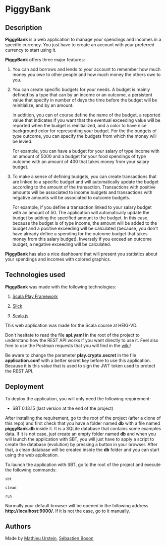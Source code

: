 # PiggyBank

## Description

**PiggyBank** is a web application to manage your spendings and incomes in a specific currency.
You just have to create an account with your preferred currency to start using it.

**PiggyBank** offers three major features:
  
  1. You can add borrows and lends to your account to remember how much money you owe to other people and how much money the others owe to you.
  
  2. You can create specific budgets for your needs. A budget is mainly defined by a type that can by an income or an outcome, a persistent value that
     specify in number of days the time before the budget will be reinitialize, and by an amount.
     
     In addition, you can of course define the name of the budget, a reported value that indicates if you want that the eventual exceeding value will be
     reported when the budget is reinitialized, and a color to have nice background color for representing your budget. For the the budgets of type outcome,
     you can specify the budgets from which the money will be levied.
     
     For example, you can have a budget for your salary of type income with an amount of 5000 and a budget for your food spendings of type outcome with
     an amount of 400 that takes money from your salary budget.
  
  3. To make a sense of defining budgets, you can create transactions that are linked to a specific budget and will automatically update the budget according to
     the amount of the transaction. Transactions with positive amounts will be associated to income budgets and transactions with negative amounts will be associated
     to outcome budgets.
     
     For example, if you define a transaction linked to your salary budget with an amount of 50. The application will automatically update the budget by adding the
     specified amount to the budget. In this case, because the budget is of type income, the amount will be added to the budget and a positive exceeding will be calculated
     (because, you don't have already define a spending for the outcome budget that takes money from this salary budget). Inversely if you exceed an outcome budget,
     a negative exceeding will be calculated.

**PiggyBank** has also a nice dashboard that will present you statistics about your spendings and incomes with colored graphics.

## Technologies used

**PiggyBank** was made with the following technologies:

  1. [Scala Play Framework](https://playframework.com/)
  
  2. [Slick](http://slick.lightbend.com/)
  
  3. [Scala.js](http://www.scala-js.org/)

This web application was made for the Scala course at HEIG-VD.

Don't hesitate to read the file **api.yaml** in the root of the project to understand how the REST API works if you want directly to use it.
Feel also free to use the Postman requests that you will find in the [wiki](https://github.com/MathieuUrstein/HEIG.SCALA.Project/wiki)!

Be aware to change the parameter **play.crypto.secret** in the file **application.conf** with a better secret key before to use this application.
Because it is this value that is used to sign the JWT token used to protect the REST API.

## Deployment

To deploy the application, you will only need the following requirement:
- SBT 0.13.15 (last version at the end of the project)

After installing the requirement, go to the root of the project (after a clone of this repo) and first check that you have a folder named **db** with
a file named **piggyBank.db** inside it. It is a SQLite database that contains some examples data. If it is not case, just create an empty folder named
**db** and when you will launch the application with SBT, you will just have to apply a script to create the database (evolution) by pressing a button
in your browser. After that, a clean database will be created inside the **db** folder and you can start using the web application.

To launch the application with SBT, go to the root of the project and execute the following commands:

`sbt`

`clean`

`run`

Normally your default browser will be opened in the following address **http://localhost:9000/**. If it is not the case, go to it manually.

## Authors

Made by [Mathieu Urstein](https://github.com/MathieuUrstein), 
[Sébastien Boson](https://github.com/sebastie-boson)
